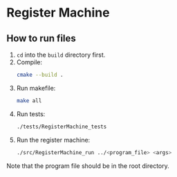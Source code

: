 # Register Machine

## How to run files
1. `cd` into the `build` directory first.
1. Compile:
    ```sh
    cmake --build .
    ```
1. Run makefile:
    ```sh
    make all
    ```
1. Run tests:
    ```sh
    ./tests/RegisterMachine_tests
    ```
1. Run the register machine:
    ```sh
    ./src/RegisterMachine_run ../<program_file> <args>
    ```

Note that the program file should be in the root directory.